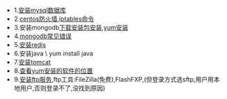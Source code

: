 - 1.[安装mysql数据库](https://www.cnblogs.com/silentdoer/articles/7258232.html)
- 2.[centos防火墙](https://blog.csdn.net/c233728461/article/details/52679558),[iptables命令](http://man.linuxde.net/iptables)
- 3.安装mongodb[下载安装包安装](https://blog.csdn.net/wangzuokun/article/details/70799976),[yum安装](https://www.cnblogs.com/acewhl/p/6638486.html)
- 4.[mongodb常见错误](https://www.jb51.net/article/109091.htm)
- 5.[安装redis](https://www.cnblogs.com/wiseroll/p/7061673.html)
- 6.安装java \ yum install java
- 7.[安装tomcat](https://www.cnblogs.com/qianzf/p/6986962.html) 
- 8.[查看yum安装的软件的位置](https://my.oschina.net/yestreenstars/blog/1186323)
- 9.[安装ftp服务](https://www.linuxidc.com/Linux/2017-01/139299.htm),ftp工具:FileZilla(免费),FlashFXP,(但登录方式选sftp,用户用本地用户,否则登录不了,没找到原因)
